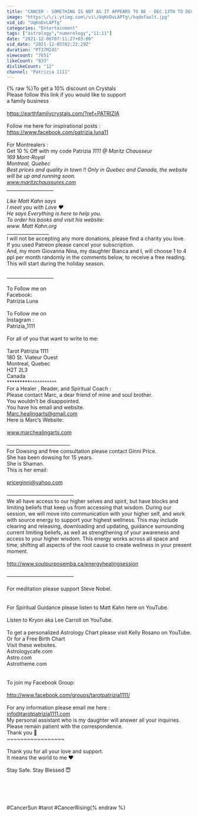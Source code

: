 ```yaml
---
title: "CANCER - SOMETHING IS NOT AS IT APPEARS TO BE - DEC.13TH TO DEC.19TH 2021"
image: "https:\/\/i.ytimg.com\/vi\/UqKnDvLAPTg\/hqdefault.jpg"
vid_id: "UqKnDvLAPTg"
categories: "Entertainment"
tags: ["astrology","numerology","11:11"]
date: "2021-12-06T07:11:27+03:00"
vid_date: "2021-12-05T02:22:29Z"
duration: "PT37M24S"
viewcount: "7651"
likeCount: "833"
dislikeCount: "12"
channel: "Patrizia 1111"
---
```

{% raw %}To get a 10% discount on Crystals <br />Please follow this link if you would like to support <br />a family business <br /><br /><a rel="nofollow" target="blank" href="https://earthfamilycrystals.com/?ref=PATRIZIA">https://earthfamilycrystals.com/?ref=PATRIZIA</a><br /><br />Follow me here for inspirational posts :<br /><a rel="nofollow" target="blank" href="https://www.facebook.com/patrizia.luna11">https://www.facebook.com/patrizia.luna11</a><br /><br />For Montrealers :<br />Get 10 % Off with my code Patrizia _1111 @ Maritz  Chausseur <br />169 Mont-Royal <br />Montreal, Quebec <br />Best prices and quality in town !! Only in Quebec and Canada, the website will be up and running soon.<br />www.maritzchaussures.com<br />____________________<br /><br /> Like Matt Kahn says <br />I meet you with Love ❤️ <br />He says Everything is here to help you.<br />To order his books and visit his website:<br />www. Matt Kahn.org <br />___________________<br />I will not be accepting any more donations, please find a charity you love.<br />If you used Patreon please cancel your subscription.<br />And, my mom Giovanna Nina, my daughter Bianca and I, will choose 1 to 4 ppl per month randomly in the comments below, to receive a free reading.<br />This will start during the holiday season.<br /><br />____________________<br /><br />To Follow me on <br />Facebook:<br />Patrizia Luna<br /><br />To Follow me on <br />Instagram :<br />Patrizia_1111 <br /><br />For all of you that want to write to me:<br /><br />Tarot Patrizia 1111<br />180 St. Viateur Ouest<br />Montreal, Quebec <br />H2T 2L3<br />Canada <br />*********^^^^^^^^^^^<br />For a Healer , Reader, and Spiritual Coach :<br />Please contact Marc, a dear friend of mine and soul brother.<br />You wouldn’t be disappointed.<br />You have his email and website.<br />Marc.healingarts@gmail.com<br />Here is Marc’s Website:<br /><br />www.marchealingarts.com<br /><br />————————————-<br />For Dowsing and free consultation please contact Ginni Price.<br />She has been dowsing for 15 years.<br />She is Shaman.<br />This is her email:<br /><br />priceginni@yahoo.com<br /><br />—————————————<br />We all have access to our higher selves and spirit, but have blocks and limiting beliefs that keep us from accessing that wisdom. During our session, we will move into communication with your higher self, and work with source energy to support your highest wellness.  This may include clearing and releasing, downloading and updating, guidance surrounding current limiting beliefs, as well as strengthening of your awareness and access to your higher wisdom. This energy works across all space and time, shifting all aspects of the root cause to create wellness in your present moment.<br /><br /><a rel="nofollow" target="blank" href="http://www.soulpurposemba.ca/energyhealingsession">http://www.soulpurposemba.ca/energyhealingsession</a><br /><br />—————————————<br /><br />For meditation please support Steve Nobel.<br /><br /><br />For Spiritual Guidance please listen to Matt Kahn here on YouTube.<br /><br />Listen to Kryon aka Lee Carroll on YouTube.<br /><br />To get a personalized Astrology Chart please visit Kelly Rosano on YouTube.<br />Or for a Free Birth Chart <br />Visit these websites.<br />Astrologycafe.com<br />Astro.com<br />Astrotheme.com<br /><br /><br />To join my Facebook Group:<br /><br /><a rel="nofollow" target="blank" href="http://www.facebook.com/groups/tarotpatrizia1111/">http://www.facebook.com/groups/tarotpatrizia1111/</a><br /><br />For any information please email me here :<br />info@tarotpatrizia1111.com<br />My personal assistant who is my daughter will answer all your inquiries.<br />Please remain patient with the correspondence.<br />Thank you 🙏 <br />~~~~~~~~~~~~~~~~~<br /><br />Thank you for all your love and support.<br />It means the world to me ❤️<br /><br />Stay Safe. Stay Blessed 😇<br /><br /><br /><br /><br /><br />#CancerSun #tarot #CancerRising{% endraw %}
